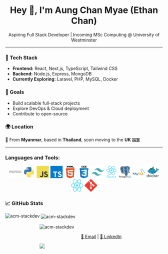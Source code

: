 <h1 align="center">Hey 👋, I'm Aung Chan Myae (Ethan Chan)</h1>
<p align="center">
  Aspiring Full Stack Developer | Incoming MSc Computing @ University of Westminster  
</p>

<hr/>

<h3>🚀 Tech Stack</h3>

<ul>
  <li><strong>Frontend:</strong> React, Next.js, TypeScript, Tailwind CSS</li>
  <li><strong>Backend:</strong> Node.js, Express, MongoDB</li>
  <li><strong>Currently Exploring:</strong> Laravel, PHP, MySQL, Docker</li>
</ul>

<h3>🎯 Goals</h3>
<ul>
  <li>Build scalable full-stack projects</li>
  <li>Explore DevOps & Cloud deployment</li>
  <li>Contribute to open-source</li>
</ul>

<h3>🌍 Location</h3>
<p>📍 From <strong>Myanmar</strong>, based in <strong>Thailand</strong>, soon moving to the <strong>UK 🇬🇧</strong></p>

<hr/>


</div><h3 align="left">Languages and Tools:</h3>

<p align="center">
<img src="https://raw.githubusercontent.com/teamedwardforever/Readme-Generator/71f25dd8b98329b168142a6b782a107b75eab178/svg/Skills/Backend/express-original-wordmark.svg" alt="Express" width="40" height="40"/>
<img src="https://raw.githubusercontent.com/teamedwardforever/Readme-Generator/71f25dd8b98329b168142a6b782a107b75eab178/svg/Skills/Languages/python-original.svg" alt="Python" width="40" height="40"/>
<img src="https://raw.githubusercontent.com/teamedwardforever/Readme-Generator/71f25dd8b98329b168142a6b782a107b75eab178/svg/Skills/Languages/javascript-original.svg" alt="Javascript" width="40" height="40"/>
<img src="https://raw.githubusercontent.com/teamedwardforever/Readme-Generator/71f25dd8b98329b168142a6b782a107b75eab178/svg/Skills/Languages/typescript-original.svg" alt="Typescript" width="40" height="40"/>
<img src="https://raw.githubusercontent.com/teamedwardforever/Readme-Generator/71f25dd8b98329b168142a6b782a107b75eab178/svg/Skills/Frontend/html5-original-wordmark.svg" alt="HTML" width="40" height="40"/>
<img src="https://raw.githubusercontent.com/teamedwardforever/Readme-Generator/71f25dd8b98329b168142a6b782a107b75eab178/svg/Skills/Frontend/css3-original-wordmark.svg" alt="Css" width="40" height="40"/>
<img src="https://raw.githubusercontent.com/teamedwardforever/Readme-Generator/71f25dd8b98329b168142a6b782a107b75eab178/svg/Skills/Frontend/tailwindcss-icon.svg" alt="Tailwindcss" width="40" height="40"/>
<img src="https://raw.githubusercontent.com/teamedwardforever/Readme-Generator/71f25dd8b98329b168142a6b782a107b75eab178/svg/Skills/Frontend/react-original-wordmark.svg" alt="React" width="40" height="40"/>
<img src="https://raw.githubusercontent.com/teamedwardforever/Readme-Generator/71f25dd8b98329b168142a6b782a107b75eab178/svg/Skills/Database/postgresql-original-wordmark.svg" alt="Postgresql" width="40" height="40"/>
<img src="https://raw.githubusercontent.com/teamedwardforever/Readme-Generator/71f25dd8b98329b168142a6b782a107b75eab178/svg/Skills/Database/mysql-original-wordmark.svg" alt="Mysql" width="40" height="40"/>
<img src="https://raw.githubusercontent.com/teamedwardforever/Readme-Generator/71f25dd8b98329b168142a6b782a107b75eab178/svg/Skills/Devops/docker-original-wordmark.svg" alt="Docker" width="40" height="40"/>
<img src="https://raw.githubusercontent.com/teamedwardforever/Readme-Generator/71f25dd8b98329b168142a6b782a107b75eab178/svg/Skills/Mobile/header_logo.svg" alt="React Native" width="40" height="40"/>
<img src="https://raw.githubusercontent.com/teamedwardforever/Readme-Generator/71f25dd8b98329b168142a6b782a107b75eab178/svg/Skills/Other/git-scm-icon.svg" alt="Git" width="40" height="40"/>
</p>

<h3>📈 GitHub Stats</h3>

<img align="left" height="180em" src="https://github-readme-stats.vercel.app/api/top-langs/?username=acm-stackdev&layout=compact&theme=tokyonight" alt=acm-stackdev />

<p>&nbsp;<img align="center" height="180em" src="https://github-readme-stats.vercel.app/api?username=acm-stackdev&show_icons=true&locale=en&theme=tokyonight" alt="acm-stackdev" /></p>

<p><img align="center" height="180em" src="https://github-readme-streak-stats.herokuapp.com/?user=acm-stackdev&theme=tokyonight" alt="acm-stackdev" /></p>

<!-- Optional link icons -->
<p align="center">
 <!-- <a href="https://your-portfolio.com" target="_blank">🌐 Portfolio</a> | -->
  <a href="acm.dev@outlook.con">📧 Email</a> |
  <a href="https://linkedin.com/in/your-link](https://www.linkedin.com/in/aung-chan-myae-7b94042a5">🔗 LinkedIn</a>
</p>

<img src="https://raw.githubusercontent.com/Trilokia/Trilokia/379277808c61ef204768a61bbc5d25bc7798ccf1/bottom_header.svg" />
